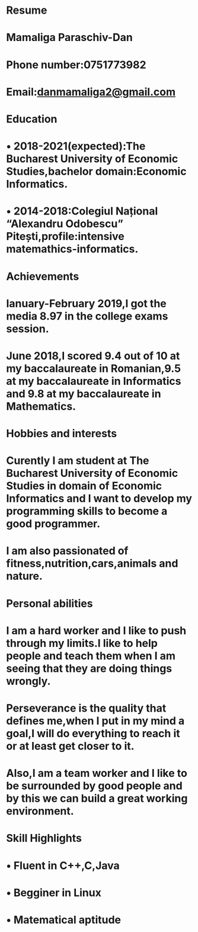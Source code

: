 # Resume
# Mamaliga Paraschiv-Dan
# Phone number:0751773982
# Email:danmamaliga2@gmail.com
# Education
# •	2018-2021(expected):The Bucharest University of Economic Studies,bachelor domain:Economic Informatics.
# • 2014-2018:Colegiul Național “Alexandru Odobescu” Pitești,profile:intensive matemathics-informatics.
# Achievements
# Ianuary-February 2019,I got the media 8.97 in the college  exams session.
# June 2018,I scored 9.4 out of 10 at my baccalaureate in Romanian,9.5 at my baccalaureate in Informatics and 9.8 at my baccalaureate in Mathematics.
# Hobbies and interests
# Curently I am student at The Bucharest University of Economic Studies in domain of Economic Informatics and I want to develop my programming skills to become a good programmer.
# I am also passionated of fitness,nutrition,cars,animals and nature.
# Personal abilities
# I am a hard worker and I like to push through my limits.I like to help people and teach them when I am seeing that they are doing things wrongly.
# Perseverance is the quality that defines me,when I put in my mind a goal,I will do everything  to reach it or at least get closer to it. 
# Also,I am a team worker and I like to be surrounded by good people and by this we can build a great working environment.
# Skill Highlights
# •	Fluent in C++,C,Java
# •	Begginer in Linux
# •	Matematical aptitude 
